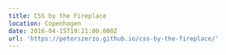 ```yaml
---
title: CSS by the Fireplace
location: Copenhagen
date: 2016-04-15T19:21:00.000Z
url: 'https://peterszerzo.github.io/css-by-the-fireplace/'
---
```


